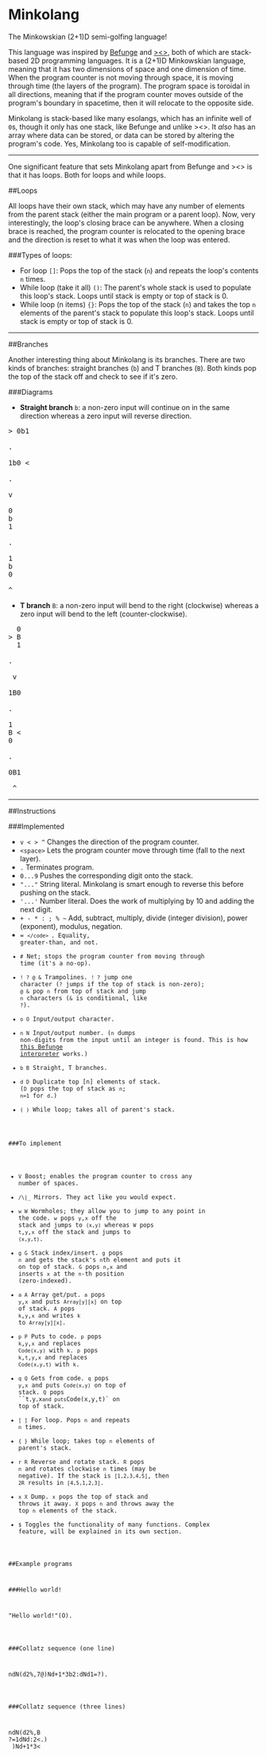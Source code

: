 # Minkolang
The Minkowskian (2+1)D semi-golfing language!

This language was inspired by [Befunge](http://esolangs.org/wiki/Befunge) and [><>](http://esolangs.org/wiki/Fish), both of which are stack-based 2D programming languages. It is a (2+1)D Minkowskian language, meaning that it has two dimensions of space and one dimension of time. When the program counter is not moving through space, it is moving through time (the layers of the program). The program space is toroidal in all directions, meaning that if the program counter moves outside of the program's boundary in spacetime, then it will relocate to the opposite side.

Minkolang is stack-based like many esolangs, which has an infinite well of `0`s, though it only has one stack, like Befunge and unlike ><>. It *also* has an array where data can be stored, or data can be stored by altering the program's code. Yes, Minkolang too is capable of self-modification.

---

One significant feature that sets Minkolang apart from Befunge and ><> is that it has loops. Both for loops and while loops.

##Loops

All loops have their own stack, which may have any number of elements from the parent stack (either the main program or a parent loop). Now, very interestingly, the loop's closing brace can be anywhere. When a closing brace is reached, the program counter is relocated to the opening brace and the direction is reset to what it was when the loop was entered.

###Types of loops:

- For loop `[]`: Pops the top of the stack (`n`) and repeats the loop's contents `n` times.
- While loop (take it all) `()`: The parent's whole stack is used to populate this loop's stack. Loops until stack is empty or top of stack is 0.
- While loop (n items) `{}`: Pops the top of the stack (`n`) and takes the top `n` elements of the parent's stack to populate this loop's stack. Loops until stack is empty or top of stack is 0.

---

##Branches

Another interesting thing about Minkolang is its branches. There are two kinds of branches: straight branches (`b`) and T branches (`B`). Both kinds pop the top of the stack off and check to see if it's zero.

###Diagrams

- **Straight branch** `b`: a non-zero input will continue on in the same direction whereas a zero input will reverse direction.

<pre>> 0b1

.

1b0 <

.

v

0
b
1

.

1
b
0

^</pre>

- **T branch** `B`: a non-zero input will bend to the right (clockwise) whereas a zero input will bend to the left (counter-clockwise).

<pre>  0
> B
  1

.

 v
 
1B0

.

1
B <
0

.

0B1

 ^</pre>

---

##Instructions

###Implemented

- `v < > ^` Changes the direction of the program counter.
- `<space>` Lets the program counter move through time (fall to the next layer).
- `.` Terminates program.
- `0...9` Pushes the corresponding digit onto the stack.
- `"..."` String literal. Minkolang is smart enough to reverse this before pushing on the stack.
- `'...'` Number literal. Does the work of multiplying by 10 and adding the next digit.
- `+ - * : ; % ~` Add, subtract, multiply, divide (integer division), power (exponent), modulus, negation.
- `= `<code>`</code> ,` Equality, greater-than, and not.
- `#` Net; stops the program counter from moving through time (it's a no-op).
- `! ? @ &` Trampolines. `! ?` jump one character (`?` jumps if the top of stack is non-zero); `@ &` pop `n` from top of stack and jump `n` characters (`&` is conditional, like `?`).
- `o O` Input/output character.
- `n N` Input/output number. (`n` dumps non-digits from the input until an integer is found. This is how [this Befunge interpreter](http://www.quirkster.com/iano/js/befunge.html) works.)
- `b B` Straight, T branches.
- `d D` Duplicate top [n] elements of stack. (`D` pops the top of stack as `n`; `n=1` for `d`.)
- `( )` While loop; takes all of parent's stack.

###To implement

- `V` Boost; enables the program counter to cross any number of spaces.
- `/\|_` Mirrors. They act like you would expect.
- `w W` Wormholes; they allow you to jump to any point in the code. `w` pops `y`,`x` off the stack and jumps to `(x,y)` whereas `W` pops `t`,`y`,`x` off the stack and jumps to `(x,y,t)`.
- `g G` Stack index/insert. `g` pops `n` and gets the stack's `n`th element and puts it on top of stack. `G` pops `n`,`x` and inserts `x` at the `n`-th position (zero-indexed).
- `a A` Array get/put. `a` pops `y`,`x` and puts `Array[y][x]` on top of stack. `A` pops `k`,`y`,`x` and writes `k` to `Array[y][x]`.
- `p P` Puts to code. `p` pops `k`,`y`,`x` and replaces `Code(x,y)` with `k`. `p` pops `k`,`t`,`y`,`x` and replaces `Code(x,y,t)` with `k`.
- `q Q` Gets from code. `q` pops `y`,`x` and puts `Code(x,y)` on top of stack. `Q` pops ``t`,`y`,`x` and puts `Code(x,y,t)` on top of stack.
- `[ ]` For loop. Pops `n` and repeats `n` times.
- `{ }` While loop; takes top `n` elements of parent's stack.
- `r R` Reverse and rotate stack. `R` pops `n` and rotates clockwise `n` times (may be negative). If the stack is `[1,2,3,4,5]`, then `2R` results in `[4,5,1,2,3]`.
- `x X` Dump. `x` pops the top of stack and throws it away. `X` pops `n` and throws away the top `n` elements of the stack.
- `$` Toggles the functionality of many functions. Complex feature, will be explained in its own section.

##Example programs

###Hello world!

<pre>"Hello world!"(O).</pre>

###Collatz sequence (one line)

<pre>ndN(d2%,7@)Nd+1*3b2:dNd1=?).</pre>

###Collatz sequence (three lines)

<pre>ndN(d2%,B
?=1dNd:2<.)
 )Nd+1*3<</pre>
